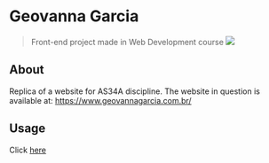 # Geovanna Garcia
> Front-end project made in Web Development course
![](https://media.giphy.com/media/iDt1D3XHSlz4gjr9yy/giphy.gif)

## About
Replica of a website for AS34A discipline. The website in question is available at: https://www.geovannagarcia.com.br/

## Usage

Click [here](https://tgwow.github.io/geovanna-garcia-utf/)


